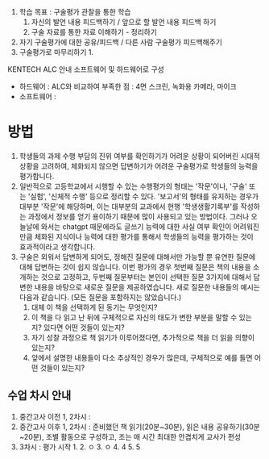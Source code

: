 1. 학습 목표 : 구술평가 관찰을 통한 학습
	1.  자신의 발언 내용 피드백하기 / 앞으로 할 발언 내용 피드백 하기
	2. 구술 자료를 통한 자료 이해하기 - 정리하기
2. 자기 구술평가에 대한 공유/피드백 / 다른 사람 구술평가 피드백해주기
3. 구술평가로 마무리하기
	1. 

KENTECH ALC 안내
	소프트웨어 및 하드웨어로 구성
- 하드웨어 : ALC와 비교하여 부족한 점 : 4면 스크린, 녹화용 카메라, 마이크
- 소프트웨어 : 

# 방법
1. 학생들의 과제 수행 부담의 진위 여부를 확인하기가 어려운 상황이 되어버린 시대적 상황을 고려하여, 체화되지 않으면 답변하기가 어려운 구술평가로 학생들의 능력을 평가합니다.
2. 일반적으로 고등학교에서 시행할 수 있는 수행평가의 형태는 '작문'이나, '구술' 또는 '실험', '신체적 수행' 등으로 정리할 수 있다. '보고서'의 형태를 유지하는 경우가 대부분 '작문'에 해당하며, 이는 대부분의 교과에서 현행 '학생생활기록부'를 작성하는 과정에서 정보를 얻기 용이하기 때문에 많이 사용되고 있는 방법이다. 그러나 오늘날에 와서는 chatgpt 때문에라도 글쓰기 능력에 대한 사실 여부 확인이 어려워진 만큼 체화된 지식이나 능력에 대한 평가를 통해서 학생들의 능력을 평가하는 것이 효과적이라고 생각합니다.
3. 구술은 외워서 답변하게 되어도, 정해진 질문에 대해서만 가능할 뿐 유연한 질문에 대해 답변하는 것이 쉽지 않습니다. 이번 평가의 경우 첫번째 질문은 책의 내용을 소개하는 것으로 고정하고, 두번째 질문부터는 본인이 선택한 질문 3가지에 대해서 답변한 내용을 바탕으로 새로운 질문을 제공하였습니다. 새로 질문한 내용들의 예시는 다음과 같습니다. (모든 질문을 포함하지는 않았습니다.)
	1. 대체 이 책을 선택하게 된 동기는 무엇인지?
	2. 이 책을 다 읽고 난 뒤에 구체적으로 자신의 태도가 변한 부분을 말할 수 있는지? 있다면 어떤 것들이 있는지?
	3. 자기 성찰 과정으로 책 읽기가 이루어졌다면, 추가적으로 책을 더 읽을 의향이 있는지?
	4. 앞에서 설명한 내용들이 다소 추상적인 경우가 많은데, 구체적으로 예를 들면 어떤 것들이 있는지?

## 수업 차시 안내
1. 중간고사 이전 1, 2차시 : 
2. 중간고사 이후 1, 2차시 : 준비했던 책 읽기(20분~30분), 읽은 내용 공유하기(30분~20분), 조별 활동으로 구성하고, 조는 매 시간 최대한 안겹치게 교사가 편성
3. 3차시 : 평가 시작
	1. 
	2. ㅇ
	3. ㅇ
	4. 4
	5. 5